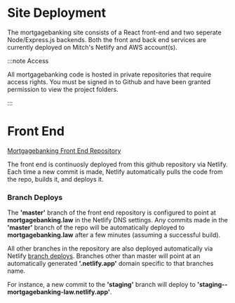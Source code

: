 # Site Deployment

The mortgagebanking site consists of a React front-end and two seperate Node/Express.js backends. Both the front
and back end services are currently deployed on Mitch's Netlify and AWS account(s).

:::note Access

All mortgagebanking code is hosted in private repositories that require access rights. You must be signed in to Github and have been granted permission to view the project folders.

:::

# Front End

[Mortgagebanking Front End Repository](https://github.com/mitchHartigan/mortgagebanking)

The front end is continuosly deployed from this github repository via Netlify. Each time a new commit is made, Netlify automatically pulls the code from the repo, builds it, and deploys it.

### Branch Deploys

The **'master'** branch of the front end repository is configured to point at **mortgagebanking.law** in the Netlify DNS settings. Any commits made in the **'master'** branch of the repo will be automatically deployed to **mortgagebanking.law** after a few minutes (assuming a successful build).

All other branches in the repository are also deployed automatically via Netlify [branch deploys](https://www.netlify.com/blog/2021/12/05/unlimited-environments-thanks-to-branch-deploys/). Branches other than master will point at an automatically generated **'.netlify.app'** domain specific to that branches name.

For instance, a new commit to the **'staging'** branch will deploy to **'staging--mortgagebanking-law.netlify.app'**.
